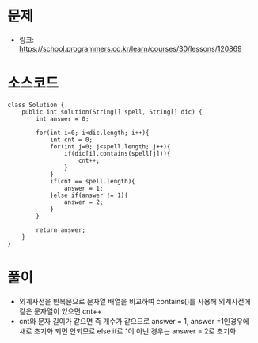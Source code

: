 # 문제
- 링크: 
<https://school.programmers.co.kr/learn/courses/30/lessons/120869>

# 소스코드
```
class Solution {
    public int solution(String[] spell, String[] dic) {
        int answer = 0;

        for(int i=0; i<dic.length; i++){
            int cnt = 0;
            for(int j=0; j<spell.length; j++){
                if(dic[i].contains(spell[j])){
                    cnt++;
                }
            }
            if(cnt == spell.length){
                answer = 1;
            }else if(answer != 1){
                answer = 2;
            }
        }

        return answer;
    }
}
```
# 풀이
- 외계사전을 반복문으로 문자열 배열을 비교하여 contains()를 사용해 외계사전에 같은 문자열이 있으면 cnt++
- cnt와 문자 길이가 같으면 즉 개수가 같으므로 answer = 1, answer =1인경우에 새로 초기화 되면 안되므로 else if로 1이 아닌 경우는 answer = 2로 초기화
